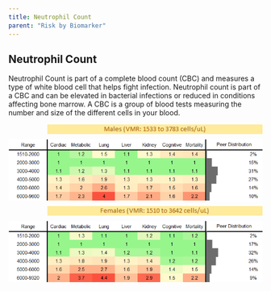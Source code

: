 ```yaml
---
title: Neutrophil Count
parent: "Risk by Biomarker"
---
```



## Neutrophil Count


Neutrophil Count is part of a complete blood count (CBC) and measures a type of white blood cell that helps fight infection. Neutrophil count is part of a CBC and can be elevated in bacterial infections or reduced in conditions affecting bone marrow. A CBC is a group of blood tests measuring the number and size of the different cells in your blood.

<div style="display: flex; flex-direction: column; gap: 10px;">

  <img src="/assets/images/vmrbiomarker_neutrophils__male.png" alt="Neutrophil Count VMR Male" style="margin-left: 15%">
  <img src="/assets/images/rr_neutrophils__male.png" alt="Neutrophil Count RR Male">

  <img src="/assets/images/vmrbiomarker_neutrophils__female.png" alt="Neutrophil Count VMR Female" style="margin-left: 15%; ">
  <img src="/assets/images/rr_neutrophils__female.png" alt="Neutrophil Count RR Female">

</div>




